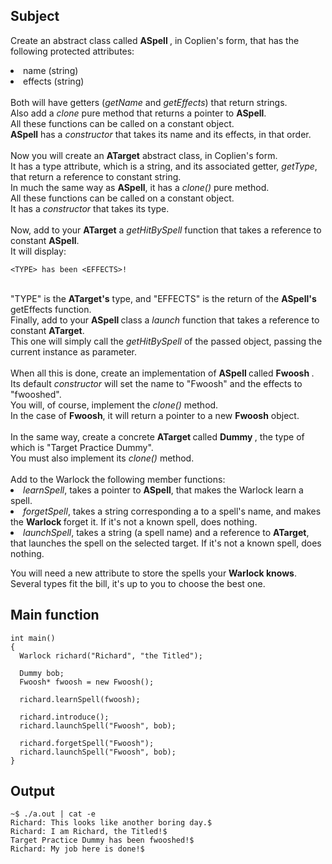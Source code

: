 ## Subject
Create an abstract class called <b> ASpell </b>, in Coplien's form, that has the following protected attributes:
<li> name (string) </li>
<li> effects (string) </li>
<br>
Both will have getters (<i>getName</i> and <i>getEffects</i>) that return strings.<br>
Also add a <i>clone</i> pure method that returns a pointer to <b>ASpell</b>. <br>
All these functions can be called on a constant object. <br>
<b>ASpell</b> has a <i>constructor</i> that takes its name and its effects, in that order. <br>

<br>
Now you will create an <b>ATarget</b> abstract class, in Coplien's form. <br>
It has a type attribute, which is a string, and its associated getter, <i>getType</i>, that return a reference to constant string.<br>
In much the same way as <b>ASpell</b>, it has a <i>clone()</i> pure method.<br>
All these functions can be called on a constant object.<br>
It has a <i>constructor</i> that takes its type.
<br>
<br>
Now, add to your <b>ATarget</b> a <i>getHitBySpell</i> function that takes a reference to constant <b>ASpell</b>. <br>
It will display: <br>

```
<TYPE> has been <EFFECTS>! 
```

<br>
"TYPE" is the <b>ATarget's</b> type, and "EFFECTS" is the return of the <b>ASpell's</b> getEffects function. <br>
Finally, add to your <b> ASpell </b> class a <i>launch</i> function that takes a reference to constant <b>ATarget</b>.<br>
This one will simply call the <i>getHitBySpell</i> of the passed object, passing the current instance as parameter.
<br>
<br>
When all this is done, create an implementation of <b> ASpell </b> called <b> Fwoosh </b> . <br>
Its default <i>constructor</i> will set the name to "Fwoosh" and the effects to "fwooshed".<br>
You will, of course, implement the <i>clone()</i> method.<br>
In the case of <b>Fwoosh</b>, it will return a pointer to a new <b>Fwoosh</b> object.<br>
<br>
In the same way, create a concrete <b> ATarget </b> called <b> Dummy </b>, the type of which is "Target Practice Dummy". <br>
You must also implement its <i>clone()</i> method.<br>

<br>
Add to the Warlock the following member functions:
<li> <i>learnSpell</i>, takes a pointer to <b> ASpell</b>, that makes the Warlock learn a spell. </li>
<li> <i>forgetSpell</i>, takes a string corresponding a to a spell's name, and makes the <b> Warlock </b>forget it. If it's not a known spell, does nothing. </li>
<li> <i>launchSpell</i>, takes a string (a spell name) and a reference to <b>ATarget</b>, that launches the spell on the selected target. If it's not a known spell, does nothing. </li>

You will need a new attribute to store the spells your <b> Warlock knows</b>. <br>
Several types fit the bill, it's up to you to choose the best one.
  
## Main function
```
int main()
{
  Warlock richard("Richard", "the Titled");

  Dummy bob;
  Fwoosh* fwoosh = new Fwoosh();

  richard.learnSpell(fwoosh);

  richard.introduce();
  richard.launchSpell("Fwoosh", bob);

  richard.forgetSpell("Fwoosh");
  richard.launchSpell("Fwoosh", bob);
}
```
  
## Output
```
~$ ./a.out | cat -e
Richard: This looks like another boring day.$
Richard: I am Richard, the Titled!$
Target Practice Dummy has been fwooshed!$
Richard: My job here is done!$  
```
